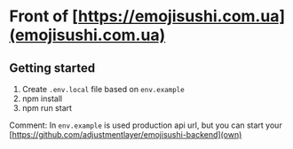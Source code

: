 # Front of [https://emojisushi.com.ua](emojisushi.com.ua)

## Getting started
1. Create ```.env.local``` file based on ```env.example```
2. npm install
3. npm run start

Comment: In ```env.example``` is used production api url, but you can start your [https://github.com/adjustmentlayer/emojisushi-backend](own)
